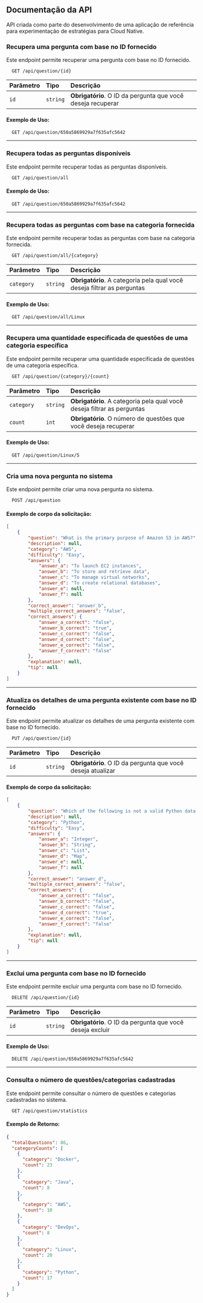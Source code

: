 
## Documentação da API
API criada como parte do desenvolvimento de uma aplicação de referência para experimentação de estratégias para Cloud Native.


### Recupera uma pergunta com base no ID fornecido
Este endpoint permite recuperar uma pergunta com base no ID fornecido.


```http
  GET /api/question/{id}
```

| Parâmetro   | Tipo       | Descrição                           |
| :---------- | :--------- | :---------------------------------- |
| `id` | `string` | **Obrigatório**. O ID da pergunta que você deseja recuperar|

#### Exemplo de Uso:
```http
  GET /api/question/650a5869929a7f635afc5642
```

---

### Recupera todas as perguntas disponíveis
Este endpoint permite recuperar todas as perguntas disponíveis.

```http
  GET /api/question/all
```

#### Exemplo de Uso:
```http
  GET /api/question/650a5869929a7f635afc5642
```

---

### Recupera todas as perguntas com base na categoria fornecida
Este endpoint permite recuperar todas as perguntas com base na categoria fornecida.

```http
  GET /api/question/all/{category}
```

| Parâmetro   | Tipo       | Descrição                           |
| :---------- | :--------- | :---------------------------------- |
| `category ` | `string` | **Obrigatório**. A categoria pela qual você deseja filtrar as perguntas|

#### Exemplo de Uso:
```http
  GET /api/question/all/Linux
```

---

### Recupera uma quantidade especificada de questões de uma categoria específica
Este endpoint permite recuperar uma quantidade especificada de questões de uma categoria específica.

```http
  GET /api/question/{category}/{count}
```

| Parâmetro   | Tipo       | Descrição                           |
| :---------- | :--------- | :---------------------------------- |
| `category ` | `string` | **Obrigatório**. A categoria pela qual você deseja filtrar as perguntas|
| `count` | `int` | **Obrigatório**. O número de questões que você deseja recuperar

#### Exemplo de Uso:
```http
  GET /api/question/Linux/5
```

---

### Cria uma nova pergunta no sistema
Este endpoint permite criar uma nova pergunta no sistema.

```http
  POST /api/question
```

#### Exemplo de corpo da solicitação:

```JSON
[
    {
        "question": "What is the primary purpose of Amazon S3 in AWS?",
        "description": null,
        "category": "AWS",
        "difficulty": "Easy",
        "answers": {
            "answer_a": "To launch EC2 instances",
            "answer_b": "To store and retrieve data",
            "answer_c": "To manage virtual networks",
            "answer_d": "To create relational databases",
            "answer_e": null,
            "answer_f": null
        },
        "correct_answer": "answer_b",
        "multiple_correct_answers": "false",
        "correct_answers": {
            "answer_a_correct": "false",
            "answer_b_correct": "true",
            "answer_c_correct": "false",
            "answer_d_correct": "false",
            "answer_e_correct": "false",
            "answer_f_correct": "false"
        },
        "explanation": null,
        "tip": null
    }
]
```
---

### Atualiza os detalhes de uma pergunta existente com base no ID fornecido
Este endpoint permite atualizar os detalhes de uma pergunta existente com base no ID fornecido.

```http
  PUT /api/question/{id}
```

| Parâmetro   | Tipo       | Descrição                           |
| :---------- | :--------- | :---------------------------------- |
| `id ` | `string` | **Obrigatório**. O ID da pergunta que você deseja atualizar|

#### Exemplo de corpo da solicitação:

```JSON
[
    {
        "question": "Which of the following is not a valid Python data type?",
        "description": null,
        "category": "Python",
        "difficulty": "Easy",
        "answers": {
            "answer_a": "Integer",
            "answer_b": "String",
            "answer_c": "List",
            "answer_d": "Map",
            "answer_e": null,
            "answer_f": null
        },
        "correct_answer": "answer_d",
        "multiple_correct_answers": "false",
        "correct_answers": {
            "answer_a_correct": "false",
            "answer_b_correct": "false",
            "answer_c_correct": "false",
            "answer_d_correct": "true",
            "answer_e_correct": "false",
            "answer_f_correct": "false"
        },
        "explanation": null,
        "tip": null
    }
]
```

---

### Exclui uma pergunta com base no ID fornecido
Este endpoint permite excluir uma pergunta com base no ID fornecido.

```http
  DELETE /api/question/{id}
```

| Parâmetro   | Tipo       | Descrição                           |
| :---------- | :--------- | :---------------------------------- |
| `id` | `string` | **Obrigatório**. O ID da pergunta que você deseja excluir|

#### Exemplo de Uso:
```http
  DELETE /api/question/650a5869929a7f635afc5642
```

---

### Consulta o número de questões/categorias cadastradas
Este endpoint permite consultar o número de questões e categorias cadastradas no sistema.

```http
  GET /api/question/statistics
```

#### Exemplo de Retorno:

```JSON
{
  "totalQuestions": 86,
  "categoryCounts": [
    {
      "category": "Docker",
      "count": 23
    },
    {
      "category": "Java",
      "count": 8
    },
    {
      "category": "AWS",
      "count": 10
    },
    {
      "category": "DevOps",
      "count": 8
    },
    {
      "category": "Linux",
      "count": 20
    },
    {
      "category": "Python",
      "count": 17
    }
  ]
}
```